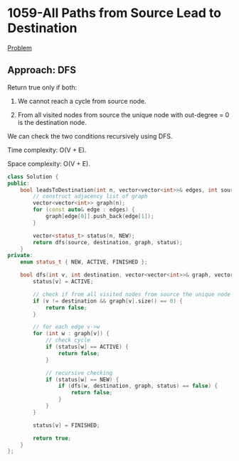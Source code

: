 # 1059-All Paths from Source Lead to Destination

[Problem](https://leetcode.com/problems/all-paths-from-source-lead-to-destination/)

## Approach: DFS

Return true only if both:

1. We cannot reach a cycle from source node.

2. From all visited nodes from source the unique node with out-degree = 0 is the destination node.

We can check the two conditions recursively using DFS.

Time complexity: O(V + E).

Space complexity: O(V + E).

```c++
class Solution {
public:
    bool leadsToDestination(int n, vector<vector<int>>& edges, int source, int destination) {
        // construct adjacency list of graph
        vector<vector<int>> graph(n);
        for (const auto& edge : edges) {
            graph[edge[0]].push_back(edge[1]);
        }

        vector<status_t> status(n, NEW);
        return dfs(source, destination, graph, status);
    }
private:
    enum status_t { NEW, ACTIVE, FINISHED };

    bool dfs(int v, int destination, vector<vector<int>>& graph, vector<status_t>& status) {
        status[v] = ACTIVE;

        // check if from all visited nodes from source the unique node with indegree = 0 is the destination node
        if (v != destination && graph[v].size() == 0) {
            return false;
        }

        // for each edge v->w
        for (int w : graph[v]) {
            // check cycle
            if (status[w] == ACTIVE) {
                return false;
            }

            // recursive checking
            if (status[w] == NEW) {
                if (dfs(w, destination, graph, status) == false) {
                    return false;
                }
            }
        }

        status[v] = FINISHED;

        return true;
    }
};
```
